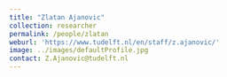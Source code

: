```yaml
---
title: "Zlatan Ajanovic"
collection: researcher
permalink: /people/zlatan
weburl: 'https://www.tudelft.nl/en/staff/z.ajanovic/'
image: ../images/defaultProfile.jpg
contact: Z.Ajanovic@tudelft.nl
---
```

